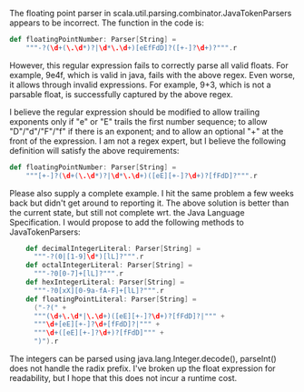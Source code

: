 The floating point parser in scala.util.parsing.combinator.JavaTokenParsers appears to be incorrect.  The function in the code is:


```scala
def floatingPointNumber: Parser[String] = 
    """-?(\d+(\.\d*)?|\d*\.\d+)[eEfFdD]?([+-]?\d+)?""".r
```

However, this regular expression fails to correctly parse all valid floats.  For example, 9e4f, which is valid in java, fails with the above regex.  Even worse, it allows through invalid expressions.  For example, 9+3, which is not a parsable float, is successfully captured by the above regex.  

I believe the regular expression should be modified to allow trailing exponents only if "e" or "E" trails the first number sequence; to allow "D"/"d"/"F"/"f" if there is an exponent; and to allow an optional "+" at the front of the expression.  I am not a regex expert, but I believe the following definition will satisfy the above requirements:

```scala
def floatingPointNumber: Parser[String] =
    """[+-]?(\d+(\.\d*)?|\d*\.\d+)([eE][+-]?\d+)?[fFdD]?""".r
```

Please also supply a complete example.
I hit the same problem a few weeks back but didn't get around to reporting it. The above solution is better than the current state, but still not complete wrt. the Java Language Specification. I would propose to add the following methods to JavaTokenParsers:

```scala
    def decimalIntegerLiteral: Parser[String] =
      """-?(0|[1-9]\d*)[lL]?""".r
    def octalIntegerLiteral: Parser[String] =
      """-?0[0-7]+[lL]?""".r
    def hexIntegerLiteral: Parser[String] =
      """-?0[xX][0-9a-fA-F]+[lL]?""".r
    def floatingPointLiteral: Parser[String] =
      ("-?(" +
      """(\d+\.\d*|\.\d+)([eE][+-]?\d+)?[fFdD]?|""" +
      """\d+[eE][+-]?\d+[fFdD]?|""" +
      """\d+([eE][+-]?\d+)?[fFdD]""" +
      ")").r
```

The integers can be parsed using java.lang.Integer.decode(), parseInt() does not handle the radix prefix. I've broken up the float expression for readability, but I hope that this does not incur a runtime cost.
